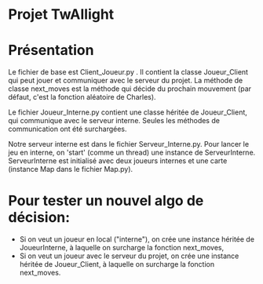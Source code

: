 Projet TwAIlight
=====

# Présentation
Le fichier de base est Client\_Joueur.py .
Il contient la classe Joueur\_Client qui peut jouer et communiquer avec le serveur du projet. 
La méthode de classe next\_moves est la méthode qui décide du prochain mouvement (par défaut, c'est la fonction aléatoire de Charles).

Le fichier Joueur\_Interne.py contient une classe héritée de Joueur\_Client, qui communique avec le serveur interne. Seules les méthodes de communication ont été surchargées.

Notre serveur interne est dans le fichier Serveur\_Interne.py. 
Pour lancer le jeu en interne, on 'start' (comme un thread) une instance de ServeurInterne.
ServeurInterne est initialisé avec deux joueurs internes et une carte (instance Map dans le fichier Map.py).

# Pour tester un nouvel algo de décision: 
 * Si on veut un joueur en local ("interne"), on crée une instance héritée de JoueurInterne, à laquelle on surcharge la fonction next\_moves,
 * Si on veut un joueur avec le serveur du projet, on crée une instance héritée de Joueur\_Client, à laquelle on surcharge la fonction next\_moves.
 
